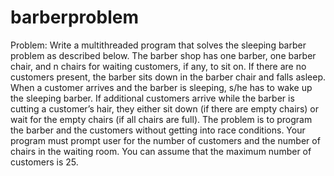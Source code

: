 # barberproblem
Problem: Write a multithreaded program that solves the sleeping barber problem as described below. The barber shop has one barber, one barber chair, and n chairs for waiting customers, if any, to sit on. If there are no customers present, the barber sits down in the barber chair and falls asleep. When a customer arrives and the barber is sleeping, s/he has to wake up the sleeping barber. If additional customers arrive while the barber is cutting a customer’s hair, they either sit down (if there are empty chairs) or wait for the empty chairs (if all chairs are full). The problem is to program the barber and the customers without getting into race conditions. Your program must prompt user for the number of customers and the number of chairs in the waiting room. You can assume that the maximum number of customers is 25.
